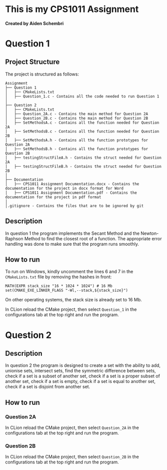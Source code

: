 # This is my CPS1011 Assignment
#### Created by Aiden Schembri

# Question 1  

## Project Structure

The project is structured as follows:

```
Assignment
├── Question 1
│   ├── CMakeLists.txt
│   ├── Question_1.c - Contains all the code needed to run Question 1
│
├── Question 2
│   ├── CMakeLists.txt
│   ├── Question_2A.c - Contains the main method for Question 2A
│   ├── Question_2B.c - Contains the main method for Question 2B
│   ├── SetMethodsA.c - Contains all the function needed for Question 2A
│   ├── SetMethodsB.c - Contains all the function needed for Question 2B
│   ├── SetMethodsA.h - Contains all the function prototypes for Question 2A
│   ├── SetMethodsB.h - Contains all the function prototypes for Question 2B
│   ├── testingStructFileA.h - Contains the struct needed for Question 2A
│   ├── testingStructFileB.h - Contains the struct needed for Question 2B
│
├── Documentation
│   ├── CPS1011 Assignment Documentation.docx - Contains the documentation for the project in docx format for Word
│   ├── CPS1011 Assignment Documentation.pdf - Contains the documentation for the project in pdf format
│
│.gitignore - Contains the files that are to be ignored by git
```

## Description

In question 1 the program implements the Secant Method and the Newton-Raphson Method to find the closest root of a function. 
The appropriate error handling was done to make sure that the program runs smoothly.

## How to run

To run on Windows, kindly uncomment the lines 6 and 7 in the `CMakeLists.txt` file by removing the hashes in front:

```
MATH(EXPR stack_size "16 * 1024 * 1024") # 16 Mb
set(CMAKE_EXE_LINKER_FLAGS "-Wl,--stack,${stack_size}")
```

On other operating systems, the stack size is already set to 16 Mb.

In CLion reload the CMake project, then select `Question_1` in the configurations tab at the top right and run the program.

# Question 2    

## Description

In question 2 the program is designed to create a set with the ability to add, unionise sets,
intersect sets, find the symmetric difference between sets, check if a set is a subset of another set, check if a set is a proper subset of another set,
check if a set is empty, check if a set is equal to another set, check if a set is disjoint
from another set.

## How to run

### Question 2A
In CLion reload the CMake project, then select `Question_2A` in the configurations tab at the top right and run the program.

### Question 2B
In CLion reload the CMake project, then select `Question_2B` in the configurations tab at the top right and run the program.